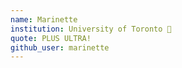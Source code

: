 ```yaml
---
name: Marinette
institution: University of Toronto 🚩
quote: PLUS ULTRA!
github_user: marinette
---
```

